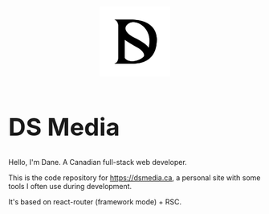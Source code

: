 <p align="center">
<img src="./dsmedia.png" alt="DS Media Logo" style="width: 140px;"/>
  <h1 style="font-size:36pt;">DS Media</h1>
</p>

Hello, I'm Dane. A Canadian full-stack web developer.

This is the code repository for https://dsmedia.ca, a personal site with some tools I often use during development.

It's based on react-router (framework mode) + RSC.

